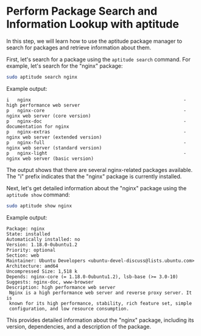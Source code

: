 # Perform Package Search and Information Lookup with aptitude

In this step, we will learn how to use the aptitude package manager to search for packages and retrieve information about them.

First, let's search for a package using the `aptitude search` command. For example, let's search for the "nginx" package:

```bash
sudo aptitude search nginx
```

Example output:

```
i   nginx                                                        - high performance web server
p   nginx-core                                                   - nginx web server (core version)
p   nginx-doc                                                    - documentation for nginx
p   nginx-extras                                                 - nginx web server (extended version)
p   nginx-full                                                   - nginx web server (standard version)
p   nginx-light                                                  - nginx web server (basic version)
```

The output shows that there are several nginx-related packages available. The "i" prefix indicates that the "nginx" package is currently installed.

Next, let's get detailed information about the "nginx" package using the `aptitude show` command:

```bash
sudo aptitude show nginx
```

Example output:

```
Package: nginx
State: installed
Automatically installed: no
Version: 1.18.0-0ubuntu1.2
Priority: optional
Section: web
Maintainer: Ubuntu Developers <ubuntu-devel-discuss@lists.ubuntu.com>
Architecture: amd64
Uncompressed Size: 1,518 k
Depends: nginx-core (= 1.18.0-0ubuntu1.2), lsb-base (>= 3.0-10)
Suggests: nginx-doc, www-browser
Description: high performance web server
 Nginx is a high performance web server and reverse proxy server. It is
 known for its high performance, stability, rich feature set, simple
 configuration, and low resource consumption.
```

This provides detailed information about the "nginx" package, including its version, dependencies, and a description of the package.
